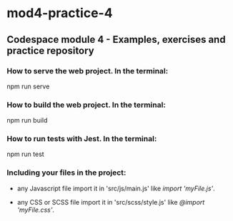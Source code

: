 # mod4-practice-4

## Codespace module 4 - Examples, exercises and practice repository

### How to **serve** the web project. In the terminal:

npm run serve

### How to **build** the web project. In the terminal:

npm run build

### How to **run tests** with Jest. In the terminal:

npm run test

### Including your files in the project:

- any Javascript file import it in 'src/js/main.js' like _import 'myFile.js'_.

- any CSS or SCSS file import it in 'src/scss/style.js' like _@import 'myFile.css'_.
